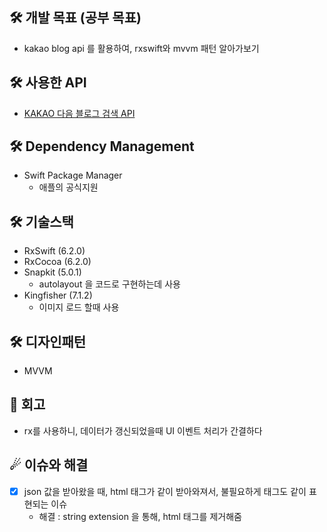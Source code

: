 ## 🛠 개발 목표 (공부 목표)
- kakao blog api 를 활용하여, rxswift와 mvvm 패턴 알아가보기

## 🛠 사용한 API
- [KAKAO 다음 블로그 검색 API](https://developers.kakao.com/docs/latest/ko/daum-search/dev-guide#search-blog)

## 🛠 Dependency Management
- Swift Package Manager
    - 애플의 공식지원

## 🛠 기술스택
- RxSwift (6.2.0)
- RxCocoa (6.2.0)
- Snapkit (5.0.1)
    - autolayout 을 코드로 구현하는데 사용
- Kingfisher (7.1.2)
    - 이미지 로드 할때 사용

## 🛠 디자인패턴
- MVVM

## 🤔 회고
- rx를 사용하니, 데이터가 갱신되었을때 UI 이벤트 처리가 간결하다

## ☄ 이슈와 해결
- [x] json 값을 받아왔을 때, html 태그가 같이 받아와져서, 불필요하게 태그도 같이 표현되는 이슈
  - 해결 : string extension 을 통해, html 태그를 제거해줌

